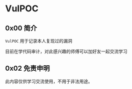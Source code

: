 # VulPOC

## 0x00 简介

`VulPOC` 用于记录本人复现过的漏洞

目前在学代码审计，对此感兴趣的师傅可以加好友一起交流学习




## 0x02 免责申明
此内容仅供学习交流使用，不用于非法用途。